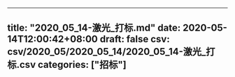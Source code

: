 
---
title: "2020_05_14-激光_打标.md"
date: 2020-05-14T12:00:42+08:00
draft: false
csv: csv/2020_05/2020_05_14/2020_05_14-激光_打标.csv
categories: ["招标"]
---
